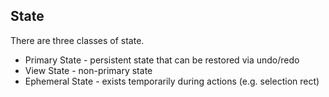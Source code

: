 ## State

There are three classes of state.

- Primary State - persistent state that can be restored via undo/redo
- View State - non-primary state
- Ephemeral State - exists temporarily during actions (e.g. selection rect)
